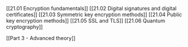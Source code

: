 [[21.01 Encryption fundamentals]]
[[21.02 Digital signatures and digital certificates]]
[[21.03 Symmetric key encryption methods]]
[[21.04 Public key encryption methods]]
[[21.05 SSL and TLS]]
[[21.06 Quantum cryptography]]

[[Part 3 - Advanced theory]]